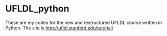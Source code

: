 # UFLDL_python
These are my codes for the new and restructured UFLDL course written in Python. The site is http://ufldl.stanford.edu/tutorial/ 
